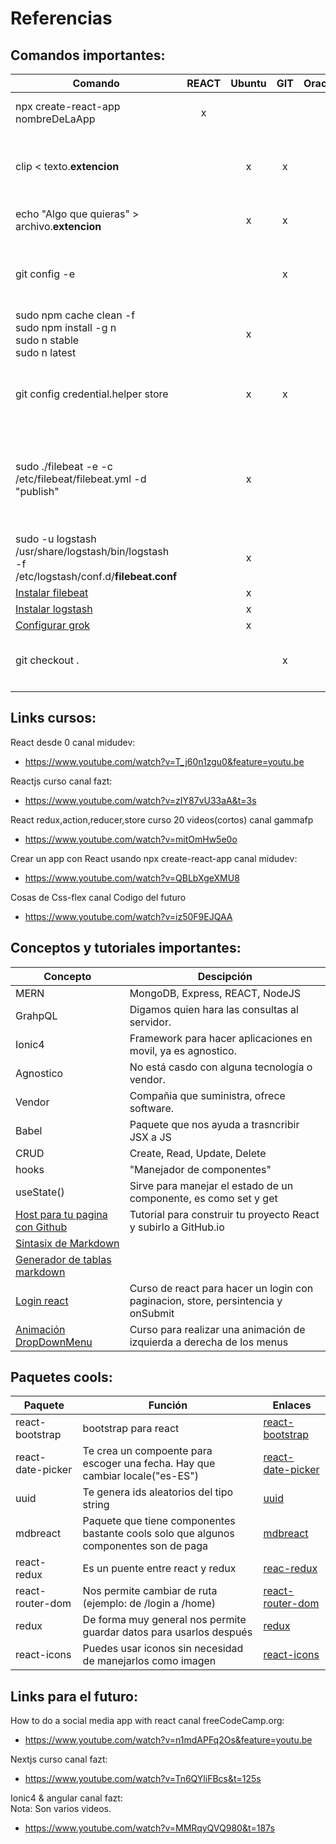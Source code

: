 # Referencias

## Comandos importantes:

|Comando|REACT|Ubuntu|  GIT | Oracle |  Descripción |
|---|:---:|:---:|:---:|:---:|---|
|npx create-react-app nombreDeLaApp|x|   |   |   | Nos crea un una app desde una base ya diseñada.|
|clip < texto.**extencion**|  | x |  x |   | Te hace un Crtl+C de algun archivo sin tener que abrir el archivo, selecionar y copiar, más fácil.   |
|echo "Algo que quieras" > archivo.**extencion**|   | x  |  x |   | Te crea un archivo con algo que quieras poner dentro.  |
|git config -e|||x||Te abre la configuracion de git para poder editarla. Ejemplo credentials.helper:store|
|sudo npm cache clean -f</br>sudo npm install -g n</br>sudo n stable</br>sudo n latest||x|||Comandos para actulizar npm y nodejs|
|git config credential.helper store||x|x||Nos guarda las credenciales en el disco para no tener que repetirlas en cada push|
|sudo ./filebeat -e -c /etc/filebeat/filebeat.yml -d "publish"||x|||Correr filebeat como en windows:</br>Situarse en la carpeta /usr/share/filebeat/bin y ejecutar</br>Si necesitamos correr de nuevo borrar la carpeta **data**|
|sudo -u logstash /usr/share/logstash/bin/logstash -f /etc/logstash/conf.d/**filebeat.conf**||x|||Correr logstash como en windows pero solo un pipeline|
|[Instalar filebeat](https://kifarunix.com/install-and-configure-filebeat-7-on-ubuntu-18-04-debian-9-8/)||x||||
|[Instalar logstash](https://kifarunix.com/install-and-configure-logstash-7-on-ubuntu-18-debian-9-8/)||x||||
|[Configurar grok](https://kifarunix.com/how-to-debug-logstash-grok-filters/)||x||||
|git checkout .|||x||Borra los cambios que hayas hecho y te regresa al estado del repositorio remoto|
|||||||


## Links cursos:

React desde 0 canal midudev:
- https://www.youtube.com/watch?v=T_j60n1zgu0&feature=youtu.be

Reactjs curso canal fazt:
- https://www.youtube.com/watch?v=zIY87vU33aA&t=3s

React redux,action,reducer,store curso 20 videos(cortos) canal gammafp
- https://www.youtube.com/watch?v=mitOmHw5e0o 

Crear un app con React usando npx create-react-app canal midudev:
- https://www.youtube.com/watch?v=QBLbXgeXMU8

Cosas de Css-flex canal Codigo del futuro
- https://www.youtube.com/watch?v=iz50F9EJQAA

## Conceptos y tutoriales importantes:
|Concepto|Descipción|
|---|---|
|MERN|MongoDB, Express, REACT, NodeJS| 
|GrahpQL|Digamos quien hara las consultas al servidor.|
|Ionic4|Framework para hacer aplicaciones en movil, ya es agnostico.|
|Agnostico|No está casdo con alguna tecnología o vendor.|
|Vendor|Compañia que suministra, ofrece software.|
|Babel|Paquete que nos ayuda a trasncribir JSX a JS|
|CRUD|Create, Read, Update, Delete|
|hooks|"Manejador de componentes"|
|useState()|Sirve para manejar el estado de un componente, es como set y get|
|[Host para tu pagina con Github](https://www.youtube.com/watch?v=OUsC13AEiUQ)|Tutorial para construir tu proyecto React y subirlo a GitHub.io|
|[Sintasix de Markdown](https://www.markdownguide.org/basic-syntax)||
|[Generador de tablas markdown](https://www.tablesgenerator.com/markdown_tables#)||
|[Login react](https://medium.com/swlh/persisting-data-with-redux-thunk-session-storage-in-react-application-9cc94549a1c)|Curso de react para hacer un login con paginacion, store, persintencia y onSubmit|
|[Animación DropDownMenu](https://www.youtube.com/watch?v=IF6k0uZuypA)|Curso para realizar una animación de izquierda a derecha de los menus|


## Paquetes cools:

|Paquete|Función|Enlaces|
|---|---|---|
|react-bootstrap|bootstrap para react|[react-bootstrap](https://react-bootstrap.github.io/)|
|react-date-picker|Te crea un compoente para escoger una fecha. Hay que cambiar locale("es-ES")|[react-date-picker](https://www.npmjs.com/package/react-date-picker)|
|uuid|Te genera ids aleatorios del tipo string|[uuid](https://www.npmjs.com/package/uuid)|
|mdbreact|Paquete que tiene componentes bastante cools solo que algunos componentes son de paga|[mdbreact](https://mdbootstrap.com/docs/react/getting-started/download/)|
|react-redux|Es un puente entre react y redux|[reac-redux](https://www.npmjs.com/package/react-redux)|
|react-router-dom|Nos permite cambiar de ruta (ejemplo: de /login a /home)|[react-router-dom](https://www.npmjs.com/package/react-router-dom)|
|redux|De forma muy general nos permite guardar datos para usarlos después|[redux](https://www.npmjs.com/package/redux)|
|react-icons|Puedes usar iconos sin necesidad de manejarlos como imagen|[react-icons](https://www.npmjs.com/package/react-icons)|

## Links para el futuro:

How to do a social media app with react canal <h>freeCodeCamp.org</h>:
- https://www.youtube.com/watch?v=n1mdAPFq2Os&feature=youtu.be

Nextjs curso canal fazt:
- https://www.youtube.com/watch?v=Tn6QYliFBcs&t=125s

Ionic4 & angular canal fazt:</br>
<h>Nota: Son varios videos.</h>
- https://www.youtube.com/watch?v=MMRqyQVQ980&t=187s


